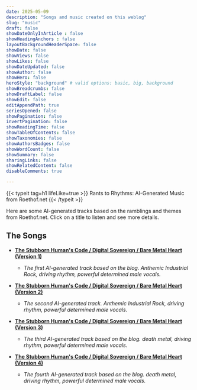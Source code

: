 ```yaml
---
date: 2025-05-09
description: "Songs and music created on this weblog"
slug: "music"
draft: false
showDateOnlyInArticle : false
showHeadingAnchors : false
layoutBackgroundHeaderSpace: false
showDate: false
showViews: false
showLikes: false
showDateUpdated: false
showAuthor: false
showHero: false
heroStyle: "background" # valid options: basic, big, background
showBreadcrumbs: false
showDraftLabel: false
showEdit: false
editAppendPath: true
seriesOpened: false
showPagination: false
invertPagination: false
showReadingTime: false
showTableOfContents: false
showTaxonomies: false
showAuthorsBadges: false
showWordCount: false
showSummary: false
sharingLinks: false
showRelatedContent: false
disableComments: true

---
```


{{< typeit
  tag=h1
  lifeLike=true >}}
Rants to Rhythms: AI-Generated Music from Roethof.net
{{< /typeit >}}

Here are some AI-generated tracks based on the ramblings and themes from Roethof.net. Click on a title to listen and see more details.

## The Songs

*   **[The Stubborn Human's Code / Digital Sovereign / Bare Metal Heart (Version 1)](/music-stubborn-human-code-v1/)**
    *   *The first AI-generated track based on the blog. Anthemic Industrial Rock, driving rhythm, powerful determined male vocals.*

*   **[The Stubborn Human's Code / Digital Sovereign / Bare Metal Heart (Version 2)](/music-stubborn-human-code-v2/)**
    *   *The second AI-generated track. Anthemic Industrial Rock, driving rhythm, powerful determined male vocals.*

*   **[The Stubborn Human's Code / Digital Sovereign / Bare Metal Heart (Version 3)](/music-stubborn-human-code-v3/)**
    *   *The third AI-generated track based on the blog. death metal, driving rhythm, powerful determined male vocals.*

*   **[The Stubborn Human's Code / Digital Sovereign / Bare Metal Heart (Version 4)](/music-stubborn-human-code-v4/)**
    *   *The fourth AI-generated track based on the blog. death metal, driving rhythm, powerful determined male vocals.*
